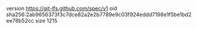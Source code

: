 version https://git-lfs.github.com/spec/v1
oid sha256:2ab9656373f3c7dce82a2e2b7789e9c03f924eddd7198e1f5be1bd2ee78b52cc
size 1215
